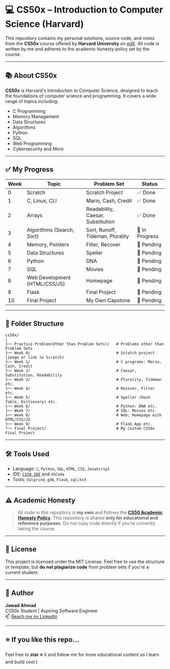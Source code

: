 # 💻 CS50x – Introduction to Computer Science (Harvard)

This repository contains my personal solutions, source code, and notes from the **CS50x** course offered by **Harvard University** on [edX](https://cs50.harvard.edu/x/). All code is written by me and adheres to the academic honesty policy set by the course.

---

## 📚 About CS50x

**CS50x** is Harvard's Introduction to Computer Science, designed to teach the foundations of computer science and programming. It covers a wide range of topics including:

- C Programming
- Memory Management
- Data Structures
- Algorithms
- Python
- SQL
- Web Programming
- Cybersecurity and More

---

## ✅ My Progress

| Week | Topic                            | Problem Set                  | Status    |
|------|----------------------------------|------------------------------|-----------|
| 0    | Scratch                          | Scratch Project              | ✅ Done   |
| 1    | C, Linux, CLI                    | Mario, Cash, Credit          | ✅ Done   |
| 2    | Arrays                           | Readability, Caesar, Substitution | ✅ Done   |
| 3    | Algorithms (Search, Sort)        | Sort, Runoff, Tideman, Plurality           | 🔄 In Progress   |
| 4    | Memory, Pointers                 | Filter, Recover              | 🔲 Pending |
| 5    | Data Structures                  | Speller                      | 🔲 Pending |
| 6    | Python                           | DNA                          | 🔲 Pending |
| 7    | SQL                              | Movies                       | 🔲 Pending |
| 8    | Web Development (HTML/CSS/JS)    | Homepage                     | 🔲 Pending |
| 9    | Flask                            | Final Project                | 🔲 Pending |
| 10   | Final Project                    | My Own Capstone              | 🔲 Pending |

---

## 📂 Folder Structure

```plaintext
cs50x/
│
├── Practice Problem(Other than Problem Sets)/   # Problems other than Problem Sets
├── Week 0/                                      # Scratch project (image or link to Scratch)
├── Week 1/                                      # C programs: Mario, Cash, Credit
├── Week 2/                                      # Caesar, Substitution, Readability
├── Week 3/                                      # Plurality, Tideman etc.
├── Week 4/                                      # Recover, Filter etc.
├── Week 5/                                      # Speller (Hash Table, Dictionary) etc.
├── Week 6/                                      # Python: DNA etc.
├── Week 7/                                      # SQL: Movies etc.
├── Week 8/                                      # Web: Homepage with HTML/CSS/JS 
├── Week 9/                                      # Flask App etc.
└── Final Project/                               # My custom CS50x Final Project
```
---

## 🛠 Tools Used

- Language: `C`, `Python`, `SQL`, `HTML`, `CSS`, `JavaScript`
- IDE: [`CS50 IDE`](https://cs50.dev/) and `VSCode`
- Tools: `Valgrind`, `gdb`, `Flask`, `sqlite3`

---

## ⚠️ Academic Honesty

> All code in this repository is **my own** and follows the **[CS50 Academic Honesty Policy](https://cs50.harvard.edu/x/honesty/)**. This repository is shared **only for educational and reference purposes**. Do not copy code directly if you're currently taking the course.

---

## 📜 License

This project is licensed under the MIT License. Feel free to use the structure or template, but **do not plagiarize code** from problem sets if you're a current student.

---

## 🧠 Author

**Jawad Ahmad**  
CS50x Student | Aspiring Software Engineer  
📫 [Reach me on LinkedIn](https://www.linkedin.com/in/jd2024)

---

## ⭐ If you like this repo...

Feel free to **star ⭐** it and follow me for more educational content as I learn and build cool t
